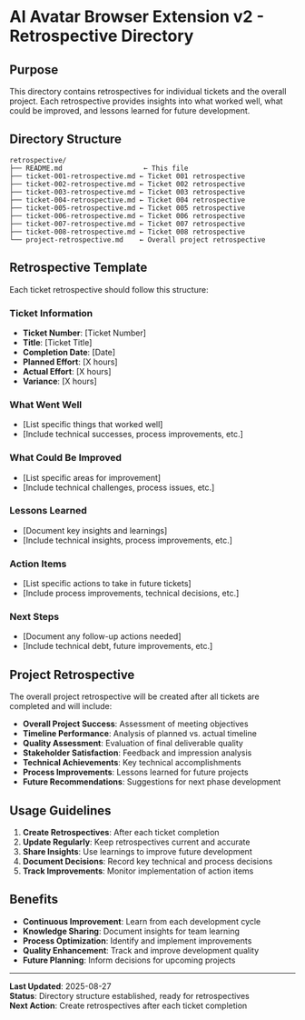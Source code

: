 # AI Avatar Browser Extension v2 - Retrospective Directory

## Purpose

This directory contains retrospectives for individual tickets and the overall project. Each retrospective provides insights into what worked well, what could be improved, and lessons learned for future development.

## Directory Structure

```
retrospective/
├── README.md                    ← This file
├── ticket-001-retrospective.md ← Ticket 001 retrospective
├── ticket-002-retrospective.md ← Ticket 002 retrospective
├── ticket-003-retrospective.md ← Ticket 003 retrospective
├── ticket-004-retrospective.md ← Ticket 004 retrospective
├── ticket-005-retrospective.md ← Ticket 005 retrospective
├── ticket-006-retrospective.md ← Ticket 006 retrospective
├── ticket-007-retrospective.md ← Ticket 007 retrospective
├── ticket-008-retrospective.md ← Ticket 008 retrospective
└── project-retrospective.md    ← Overall project retrospective
```

## Retrospective Template

Each ticket retrospective should follow this structure:

### **Ticket Information**
- **Ticket Number**: [Ticket Number]
- **Title**: [Ticket Title]
- **Completion Date**: [Date]
- **Planned Effort**: [X hours]
- **Actual Effort**: [X hours]
- **Variance**: [X hours]

### **What Went Well**
- [List specific things that worked well]
- [Include technical successes, process improvements, etc.]

### **What Could Be Improved**
- [List specific areas for improvement]
- [Include technical challenges, process issues, etc.]

### **Lessons Learned**
- [Document key insights and learnings]
- [Include technical insights, process improvements, etc.]

### **Action Items**
- [List specific actions to take in future tickets]
- [Include process improvements, technical decisions, etc.]

### **Next Steps**
- [Document any follow-up actions needed]
- [Include technical debt, future improvements, etc.]

## Project Retrospective

The overall project retrospective will be created after all tickets are completed and will include:

- **Overall Project Success**: Assessment of meeting objectives
- **Timeline Performance**: Analysis of planned vs. actual timeline
- **Quality Assessment**: Evaluation of final deliverable quality
- **Stakeholder Satisfaction**: Feedback and impression analysis
- **Technical Achievements**: Key technical accomplishments
- **Process Improvements**: Lessons learned for future projects
- **Future Recommendations**: Suggestions for next phase development

## Usage Guidelines

1. **Create Retrospectives**: After each ticket completion
2. **Update Regularly**: Keep retrospectives current and accurate
3. **Share Insights**: Use learnings to improve future development
4. **Document Decisions**: Record key technical and process decisions
5. **Track Improvements**: Monitor implementation of action items

## Benefits

- **Continuous Improvement**: Learn from each development cycle
- **Knowledge Sharing**: Document insights for team learning
- **Process Optimization**: Identify and implement improvements
- **Quality Enhancement**: Track and improve development quality
- **Future Planning**: Inform decisions for upcoming projects

---

**Last Updated**: 2025-08-27  
**Status**: Directory structure established, ready for retrospectives  
**Next Action**: Create retrospectives after each ticket completion

